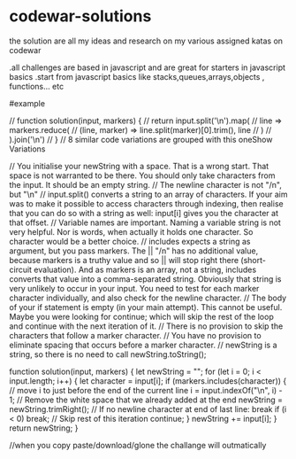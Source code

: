 # codewar-solutions

the solution are all my ideas and research on my various assigned katas on codewar

.all challenges are based in javascript and are great for starters in javascript basics
.start from javascript basics like stacks,queues,arrays,objects , functions... etc

#example


// function solution(input, markers) {
//     return input.split('\n').map(
//         line => markers.reduce(
//             (line, marker) => line.split(marker)[0].trim(), line
//         )
//     ).join('\n')
// }
// 8 similar code variations are grouped with this oneShow Variations

// You initialise your newString with a space. That is a wrong start. That space is not warranted to be there. You should only take characters from the input. It should be an empty string.
// The newline character is not "/n", but "\n"
// input.split() converts a string to an array of characters. If your aim was to make it possible to access characters through indexing, then realise that you can do so with a string as well: input[i] gives you the character at that offset.
// Variable names are important. Naming a variable string is not very helpful. Nor is words, when actually it holds one character. So character would be a better choice.
// includes expects a string as argument, but you pass markers. The || "/n" has no additional value, because markers is a truthy value and so || will stop right there (short-circuit evaluation). And as markers is an array, not a string, includes converts that value into a comma-separated string. Obviously that string is very unlikely to occur in your input. You need to test for each marker character individually, and also check for the newline character.
// The body of your if statement is empty (in your main attempt). This cannot be useful. Maybe you were looking for continue; which will skip the rest of the loop and continue with the next iteration of it.
// There is no provision to skip the characters that follow a marker character.
// You have no provision to eliminate spacing that occurs before a marker character.
// newString is a string, so there is no need to call newString.toString();

function solution(input, markers) {
    let newString = "";
    for (let i = 0; i < input.length; i++) {
        let character = input[i];
        if (markers.includes(character)) {
            // move i to just before the end of the current line
            i = input.indexOf("\n", i) - 1;
            // Remove the white space that we already added at the end
            newString = newString.trimRight();
            // If no newline character at end of last line: break
            if (i < 0) break;
            // Skip rest of this iteration
            continue;
        }
        newString += input[i];
    }
    return newString;
}



//when you copy paste/download/glone the challange will outmatically 
